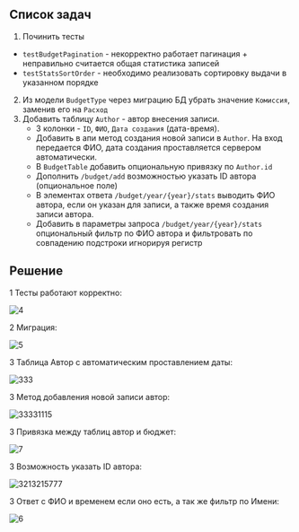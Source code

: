 ## Список задач

1. Починить тесты
  * `testBudgetPagination` - некорректно работает пагинация + неправильно считается общая статистика записей
  * `testStatsSortOrder` - необходимо реализовать сортировку выдачи в указанном порядке
2. Из модели `BudgetType` через миграцию БД убрать значение `Комиссия`, заменив его на `Расход`
3. Добавить таблицу `Author` - автор внесения записи.
   * 3 колонки - `ID`, `ФИО`, `Дата создания` (дата-время). 
   * Добавить в апи метод создания новой записи в `Author`. На вход передается ФИО, дата создания проставляется сервером автоматически.
   * В `BudgetTable` добавить опциональную привязку по `Author.id`
   * Дополнить `/budget/add` возможностью указать ID автора (опциональное поле)
   * В элементах ответа `/budget/year/{year}/stats` выводить ФИО автора, если он указан для записи, а также время создания записи автора.
   * Добавить в параметры запроса `/budget/year/{year}/stats` опциональный фильтр по ФИО автора и фильтровать по совпадению подстроки игнорируя регистр

## Решение

1 Тесты работают корректно:

![4](https://github.com/user-attachments/assets/57bfe411-d6fb-4a1d-a584-9e5f1c11ea3b)

2 Миграция:

![5](https://github.com/user-attachments/assets/325b4f18-69c0-4f89-bf8e-3710d6b3eb4c)

3 Таблица Автор с автоматическим проставлением даты:

![333](https://github.com/user-attachments/assets/2e312d37-16f5-4a6d-95ca-c72101f40b80)

3 Метод добавления новой записи автор:

![33331115](https://github.com/user-attachments/assets/23cd5089-d173-46fd-9951-32e76b662fda)

3 Привязка между таблиц автор и бюджет:

![7](https://github.com/user-attachments/assets/55134ca9-557a-4b73-b0af-af7320a0079d)

3 Возможность указать ID автора:

![3213215777](https://github.com/user-attachments/assets/e452b88c-5f66-4fd7-b0e6-f0b1e72323af)

3 Ответ с ФИО и временем если оно есть,  а так же фильтр по Имени:

![6](https://github.com/user-attachments/assets/c494a267-c9a8-4911-af84-04833098876d)
